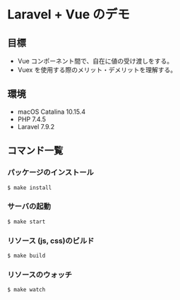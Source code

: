 # Laravel + Vue のデモ

## 目標

- Vue コンポーネント間で、自在に値の受け渡しをする。
- Vuex を使用する際のメリット・デメリットを理解する。

## 環境

- macOS Catalina 10.15.4
- PHP 7.4.5
- Laravel 7.9.2

## コマンド一覧

### パッケージのインストール

```shell
$ make install
```

### サーバの起動

```shell
$ make start
```

### リソース (js, css)のビルド

```shell
$ make build
```

### リソースのウォッチ

```shell
$ make watch
```
